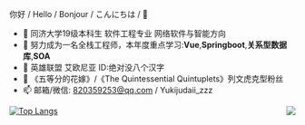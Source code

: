 你好 / Hello / Bonjour / こんにちは / 👋

- 🔭 同济大学19级本科生 软件工程专业 网络软件与智能方向
- 🌱 努力成为一名全栈工程师，本年度重点学习:**Vue**,**Springboot**,**关系型数据库**,**SOA**
- 👯 英雄联盟 艾欧尼亚 ID:绝对没八个汉字
- 💬 《五等分的花嫁》/《The Quintessential Quintuplets》列文虎克型粉丝
- 📫 邮箱/微信: 820359253@qq.com / Yukijudaii_zzz

<img align="right" src="https://github-readme-stats.vercel.app/api?username=Jary-lrj&show_icons=true&icon_color=CE1D2D&text_color=718096&bg_color=ffffff&hide_title=true" />

[![Top Langs](https://github-readme-stats.vercel.app/api/top-langs/?username=Jary-lrj&layout=compact)](https://github.com/anuraghazra/github-readme-stats)
